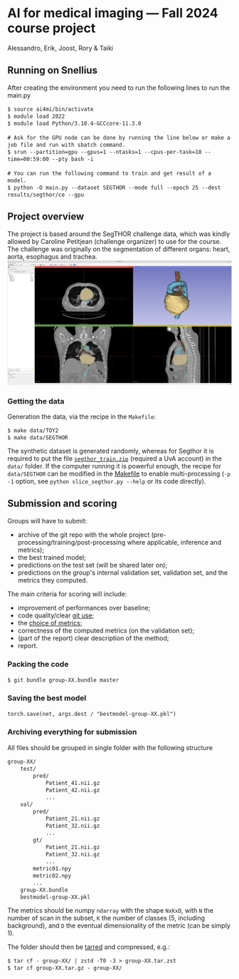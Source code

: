 # AI for medical imaging — Fall 2024 course project

Alessandro, Erik, Joost, Rory & Taiki

## Running on Snellius
After creating the environment you need to run the following lines to run the main.py

```
$ source ai4mi/bin/activate
$ module load 2022
$ module load Python/3.10.4-GCCcore-11.3.0

# Ask for the GPU node can be done by running the line below or make a job file and run with sbatch command.
$ srun --partition=gpu --gpus=1 --ntasks=1 --cpus-per-task=18 --time=00:59:00 --pty bash -i

# You can run the following command to train and get result of a model.
$ python -O main.py --dataset SEGTHOR --mode full --epoch 25 --dest results/segthor/ce --gpu
```


## Project overview
The project is based around the SegTHOR challenge data, which was kindly allowed by Caroline Petitjean (challenge organizer) to use for the course. The challenge was originally on the segmentation of different organs: heart, aorta, esophagus and trachea.
![Segthor Overview](segthor_overview.png)

### Getting the data
Generation the data, via the recipe in the `Makefile`:
```
$ make data/TOY2
$ make data/SEGTHOR
```

The synthetic dataset is generated randomly, whereas for Segthor it is required to put the file [`segthor_train.zip`](https://amsuni-my.sharepoint.com/:u:/g/personal/h_t_g_kervadec_uva_nl/EfMdFte7pExAnPwt4tYUcxcBbJJO8dqxJP9r-5pm9M_ARw?e=ZNdjee) (required a UvA account) in the `data/` folder. If the computer running it is powerful enough, the recipe for `data/SEGTHOR` can be modified in the [Makefile](Makefile) to enable multi-processing (`-p -1` option, see `python slice_segthor.py --help` or its code directly).

## Submission and scoring
Groups will have to submit:
* archive of the git repo with the whole project (pre-processing/training/post-processing where applicable, inference and metrics);
* the best trained model;
* predictions on the test set (will be shared later on);
* predictions on the group's internal validation set, validation set, and the metrics they computed.

The main criteria for scoring will include:
* improvement of performances over baseline;
* code quality/clear [git use](git.md);
* the [choice of metrics](https://metrics-reloaded.dkfz.de/);
* correctness of the computed metrics (on the validation set);
* (part of the report) clear description of the method;
* report.


### Packing the code
`$ git bundle group-XX.bundle master`

### Saving the best model
`torch.save(net, args.dest / "bestmodel-group-XX.pkl")`

### Archiving everything for submission
All files should be grouped in single folder with the following structure
```
group-XX/
    test/
        pred/
            Patient_41.nii.gz
            Patient_42.nii.gz
            ...
    val/
        pred/
            Patient_21.nii.gz
            Patient_32.nii.gz
            ...
        gt/
            Patient_21.nii.gz
            Patient_32.nii.gz
            ...
        metric01.npy
        metric02.npy
        ...
    group-XX.bundle
    bestmodel-group-XX.pkl
```
The metrics should be numpy `ndarray` with the shape `NxKxD`, with `N` the number of scan in the subset, `K` the number of classes (5, including background), and `D` the eventual dimensionality of the metric (can be simply 1).

The folder should then be [tarred](https://xkcd.com/1168/) and compressed, e.g.:
```
$ tar cf - group-XX/ | zstd -T0 -3 > group-XX.tar.zst
$ tar cf group-XX.tar.gz - group-XX/
```

